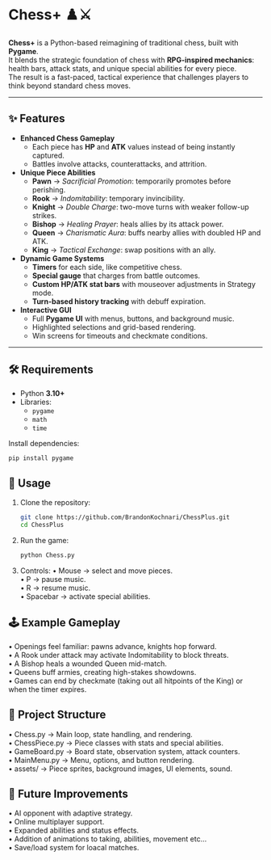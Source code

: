 # Chess+ ♟️⚔️

**Chess+** is a Python-based reimagining of traditional chess, built with **Pygame**.  
It blends the strategic foundation of chess with **RPG-inspired mechanics**: health bars, attack stats, and unique special abilities for every piece.  
The result is a fast-paced, tactical experience that challenges players to think beyond standard chess moves.  

---

## ✨ Features

- **Enhanced Chess Gameplay**
  - Each piece has **HP** and **ATK** values instead of being instantly captured.
  - Battles involve attacks, counterattacks, and attrition.
- **Unique Piece Abilities**
  - **Pawn** → *Sacrificial Promotion*: temporarily promotes before perishing.  
  - **Rook** → *Indomitability*: temporary invincibility.  
  - **Knight** → *Double Charge*: two-move turns with weaker follow-up strikes.  
  - **Bishop** → *Healing Prayer*: heals allies by its attack power.  
  - **Queen** → *Charismatic Aura*: buffs nearby allies with doubled HP and ATK.  
  - **King** → *Tactical Exchange*: swap positions with an ally.
- **Dynamic Game Systems**
  - **Timers** for each side, like competitive chess.  
  - **Special gauge** that charges from battle outcomes.  
  - **Custom HP/ATK stat bars** with mouseover adjustments in Strategy mode.  
  - **Turn-based history tracking** with debuff expiration.
- **Interactive GUI**
  - Full **Pygame UI** with menus, buttons, and background music.  
  - Highlighted selections and grid-based rendering.  
  - Win screens for timeouts and checkmate conditions.  

---

## 🛠️ Requirements

- Python **3.10+**  
- Libraries:
  - `pygame`
  - `math`
  - `time`

Install dependencies:
```bash
pip install pygame
```

## 🚀 Usage

1. Clone the repository:
   ```bash
   git clone https://github.com/BrandonKochnari/ChessPlus.git
   cd ChessPlus
2. Run the game:
   ```bash
   python Chess.py
3. Controls:
  • Mouse → select and move pieces.  
  • P → pause music.  
  • R → resume music.  
  • Spacebar → activate special abilities.  

## 🕹️ Example Gameplay

• Openings feel familiar: pawns advance, knights hop forward.  
• A Rook under attack may activate Indomitability to block threats.  
• A Bishop heals a wounded Queen mid-match.  
• Queens buff armies, creating high-stakes showdowns.  
• Games can end by checkmate (taking out all hitpoints of the King) or when the timer expires.  

## 📂 Project Structure

• Chess.py → Main loop, state handling, and rendering.  
• ChessPiece.py → Piece classes with stats and special abilities.  
• GameBoard.py → Board state, observation system, attack counters.  
• MainMenu.py → Menu, options, and button rendering.  
• assets/ → Piece sprites, background images, UI elements, sound.  

## 🔮 Future Improvements

• AI opponent with adaptive strategy.  
• Online multiplayer support.  
• Expanded abilities and status effects.  
• Addition of animations to taking, abilities, movement etc...  
• Save/load system for loacal matches.  
